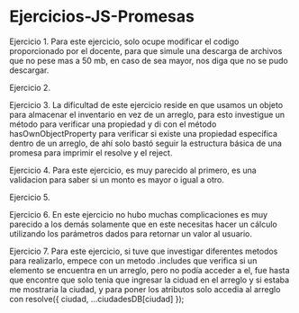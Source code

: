 # Ejercicios-JS-Promesas
Ejercicio 1.
Para este ejercicio, solo ocupe modificar el codigo proporcionado por el docente, para que simule una descarga de archivos que no pese mas a 
50 mb, en caso de sea mayor, nos diga que no se pudo descargar.


Ejercicio 2.


Ejercicio 3.
La dificultad de este ejercicio reside en que usamos un objeto para almacenar el inventario en vez de un arreglo, para
esto investigue un método para verificar una propiedad y di con el método hasOwnObjectProperty para verificar si 
existe una propiedad específica dentro de un arreglo, de ahí solo bastó seguir la estructura básica de una promesa para imprimir el resolve y el reject.

Ejercicio 4.
Para este ejercicio, es muy parecido al primero, es una validacion para saber si un monto es mayor o igual a otro.

Ejercicio 5.

Ejercicio 6. 
En este ejercicio no hubo muchas complicaciones es muy parecido a los demás solamente que en este necesitas hacer un cálculo utilizando los parámetros dados para retornar un valor al usuario.

Ejercicio 7.
Para este ejercicio, si tuve que investigar diferentes metodos para realizarlo, empece con un metodo .includes que verifica si un elemento se encuentra en un arreglo, 
pero no podía acceder a el, fue hasta que encontre que solo tenia que ingresar la ciduad en el arreglo y si estaba me mostraria la ciudad, y para poner los atributos solo 
accedia al arreglo con resolve({ ciudad, ...ciudadesDB[ciudad] });
